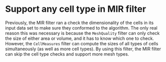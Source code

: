 # Support any cell type in MIR filter

Previously, the MIR filter ran a check the dimensionality of the cells in
its input data set to make sure they conformed to the algorithm. The only
real reason this was necessary is because the `MeshQuality` filter can only
check the size of either area or volume, and it has to know which one to
check. However, the `CellMeasures` filter can compute the sizes of all
types of cells simultaneously (as well as more cell types). By using this
filter, the MIR filter can skip the cell type checks and support more mesh
types.
